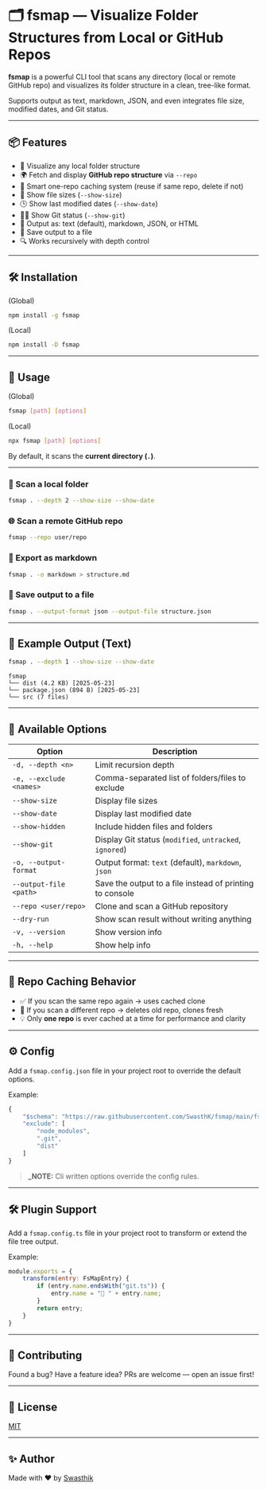 # 🗂️ fsmap — Visualize Folder Structures from Local or GitHub Repos

**fsmap** is a powerful CLI tool that scans any directory (local or remote GitHub repo) and visualizes its folder structure in a clean, tree-like format.

Supports output as text, markdown, JSON, and even integrates file size, modified dates, and Git status.

---

## 📦 Features

- 📁 Visualize any local folder structure
- 🌍 Fetch and display **GitHub repo structure** via `--repo`
- 🧹 Smart one-repo caching system (reuse if same repo, delete if not)
- 💾 Show file sizes (`--show-size`)
- 🕒 Show last modified dates (`--show-date`)
- 🧑‍💻 Show Git status (`--show-git`)
- 📝 Output as: text (default), markdown, JSON, or HTML
- 📄 Save output to a file
- 🔍 Works recursively with depth control

---

## 🛠️ Installation 
(Global)

```bash
npm install -g fsmap
```

(Local)
```bash
npm install -D fsmap
```

---

## 🚀 Usage
(Global)
```bash
fsmap [path] [options]
```

(Local)
```bash
npx fsmap [path] [options]
```

By default, it scans the **current directory (`.`)**.

---

### 📁 Scan a local folder

```bash
fsmap . --depth 2 --show-size --show-date
```

### 🌐 Scan a remote GitHub repo

```bash
fsmap --repo user/repo
```

### 💾 Export as markdown

```bash
fsmap . -o markdown > structure.md
```

### 📝 Save output to a file

```bash
fsmap . --output-format json --output-file structure.json
```

---

## 📑 Example Output (Text)

```bash
fsmap . --depth 1 --show-size --show-date
```

```
fsmap
└── dist (4.2 KB) [2025-05-23]
└── package.json (894 B) [2025-05-23]
└── src (7 files)
```

---

## 🔧 Available Options

| Option                     | Description                                               |
|---------------------------|-----------------------------------------------------------|
| `-d, --depth <n>`         | Limit recursion depth                                     |
| `-e, --exclude <names>`   | Comma-separated list of folders/files to exclude          |
| `--show-size`             | Display file sizes                                        |
| `--show-date`             | Display last modified date                                |
| `--show-hidden`           | Include hidden files and folders                          |
| `--show-git`              | Display Git status (`modified`, `untracked`, `ignored`)   |
| `-o, --output-format`     | Output format: `text` (default), `markdown`, `json`       |
| `--output-file <path>`    | Save the output to a file instead of printing to console  |
| `--repo <user/repo>`      | Clone and scan a GitHub repository                        |
| `--dry-run`               | Show scan result without writing anything                 |
| `-v, --version`           | Show version info                                         |
| `-h, --help`              | Show help info                                            |

---

## 🧠 Repo Caching Behavior

- ✅ If you scan the same repo again → uses cached clone
- 🔁 If you scan a different repo → deletes old repo, clones fresh
- 💡 Only **one repo** is ever cached at a time for performance and clarity

---

## ⚙️ Config

Add a `fsmap.config.json` file in your project root to override the default options.

Example:

```js
{
    "$schema": "https://raw.githubusercontent.com/SwasthK/fsmap/main/fsmap.schema.config.json",
    "exclude": [
        "node_modules",
        ".git",
        "dist"
    ]
}
```
> **_NOTE:** Cli written options override the config rules.

---

## 🛠 Plugin Support

Add a `fsmap.config.ts` file in your project root to transform or extend the file tree output.

Example:

```js
module.exports = {
    transform(entry: FsMapEntry) {
        if (entry.name.endsWith("git.ts")) {
            entry.name = "🧪 " + entry.name;
        }
        return entry;
    }
}
```

---

## 🤝 Contributing

Found a bug? Have a feature idea? PRs are welcome — open an issue first!

---

## 📄 License

[MIT](./LICENSE)

---

## ✨ Author

Made with ❤️ by [Swasthik](https://swasthk.vercel.app)
